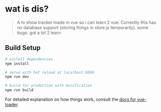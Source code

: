 # wat is dis?

> A tv show tracker made in vue so i can learn 2 vue. Currently this has no database support (storing things in store.js temporarily). some bugs. got a lot 2 learn

## Build Setup

``` bash
# install dependencies
npm install

# serve with hot reload at localhost:8080
npm run dev

# build for production with minification
npm run build
```

For detailed explanation on how things work, consult the [docs for vue-loader](http://vuejs.github.io/vue-loader).

